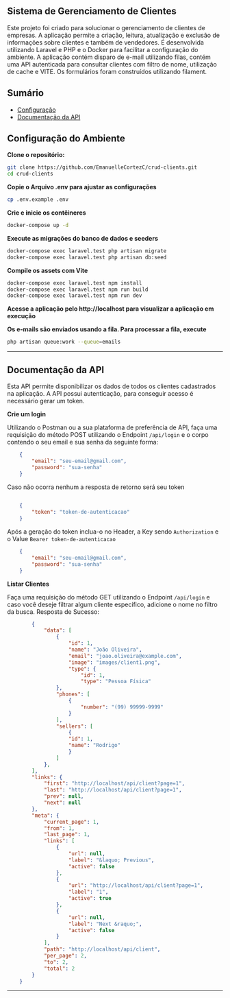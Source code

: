 ## Sistema de Gerenciamento de Clientes

Este projeto foi criado para solucionar o gerenciamento de clientes de empresas. A aplicação permite a criação, leitura, atualização e exclusão de informações sobre clientes e também de vendedores. É desenvolvida utilizando Laravel e PHP e o Docker para facilitar a configuração do ambiente.
A aplicação contém disparo de e-mail utilizando filas, contém uma API autenticada para consultar clientes com filtro de nome, utilização de cache e VITE. 
Os formulários foram construídos utilizando filament.

## Sumário

- [Configuração](#configuração-do-ambiente)
- [Documentação da API](#documentação-da-api)


## Configuração do Ambiente

**Clone o repositório:**
```bash
git clone https://github.com/EmanuelleCortezC/crud-clients.git
cd crud-clients
```

**Copie o Arquivo .env para ajustar as configurações**
```bash
cp .env.example .env
```  
    
**Crie e inicie os contêineres**
```bash 
docker-compose up -d
```

**Execute as migrações do banco de dados e seeders**
```bash
docker-compose exec laravel.test php artisan migrate
docker-compose exec laravel.test php artisan db:seed
```

**Compile os assets com Vite**
```bash   
docker-compose exec laravel.test npm install
docker-compose exec laravel.test npm run build
docker-compose exec laravel.test npm run dev
```  
      
**Acesse a aplicação pelo http://localhost para visualizar a aplicação em execução**

**Os e-mails são enviados usando a fila. Para processar a fila, execute**
```bash  
php artisan queue:work --queue=emails
```  
---

## Documentação da API

Esta API permite disponibilizar os dados de todos os clientes cadastrados na aplicação. 
A API possui autenticação, para conseguir acesso é necessário gerar um token.

**Crie um login**

Utilizando o Postman ou a sua plataforma de preferência de API, faça uma requisição do método POST utilizando o Endpoint `/api/login` e o corpo contendo o seu email e sua senha da seguinte forma:

```json   
    {
        "email": "seu-email@gmail.com",
        "password": "sua-senha"
    }
```
Caso não ocorra nenhum a resposta de retorno será seu token

```json
    
    {
        "token": "token-de-autenticacao"
    }
```
Após a geração do token inclua-o no Header, a Key sendo `Authorization` e o Value `Bearer token-de-autenticacao`

```json    
    {
        "email": "seu-email@gmail.com",
        "password": "sua-senha"
    }
```   
**Listar Clientes**

Faça uma requisição do método GET utilizando o Endpoint `/api/login` e caso você deseje filtrar algum cliente específico, adicione o nome no filtro da busca.
Resposta de Sucesso:

```json
        {
            "data": [
                {
                    "id": 1,
                    "name": "João Oliveira",
                    "email": "joao.oliveira@example.com",
                    "image": "images/client1.png",
                    "type": {
                        "id": 1,
                        "type": "Pessoa Física"
                },
                "phones": [
                    {
                        "number": "(99) 99999-9999"
                    }
                ],
                "sellers": [
                    {
                    "id": 1,
                    "name": "Rodrigo"
                    }
                ]
            },
        ],
        "links": {
            "first": "http://localhost/api/client?page=1",
            "last": "http://localhost/api/client?page=1",
            "prev": null,
            "next": null
        },
        "meta": {
            "current_page": 1,
            "from": 1,
            "last_page": 1,
            "links": [
                {
                    "url": null,
                    "label": "&laquo; Previous",
                    "active": false
                },
                {
                    "url": "http://localhost/api/client?page=1",
                    "label": "1",
                    "active": true
                },
                {
                    "url": null,
                    "label": "Next &raquo;",
                    "active": false
                }
            ],
            "path": "http://localhost/api/client",
            "per_page": 2,
            "to": 2,
            "total": 2
        }
    }
```   

    
---
